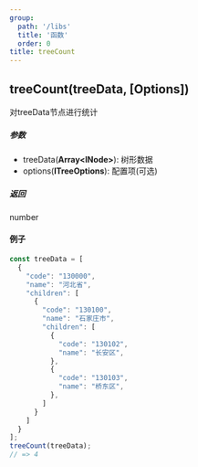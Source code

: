 ```yaml
---
group:
  path: '/libs'
  title: '函数'
  order: 0
title: treeCount
---
```



## **treeCount(treeData, [Options])**
对treeData节点进行统计

##### **参数**
- treeData(**Array\<INode\>**): 树形数据
- options(**ITreeOptions**): 配置项(可选)

##### **返回**
number

#### **例子**
```javascript
const treeData = [
  {
    "code": "130000",
    "name": "河北省",
    "children": [
      {
        "code": "130100",
        "name": "石家庄市",
        "children": [
          {
            "code": "130102",
            "name": "长安区",
          },
          {
            "code": "130103",
            "name": "桥东区",
          },
        ]
      }
    ]
  }
];
treeCount(treeData);
// => 4
```